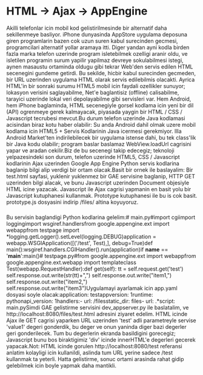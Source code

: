 # HTML -> Ajax -> AppEngine

Akilli telefonlar icin mobil kod gelistirilmesinde bir alternatif daha
sekillenmeye basliyor. iPhone dunyasinda AppStore uygulama deposuna
giren programlarin bazen cok uzun suren kabul surecinden gecmesi,
programcilari alternatif yollar aramaya itti. Diger yandan ayni kodla
birden fazla marka telefon uzerinde program isletebilmek ozelligi
aranir oldu, ve isletilen programin surum yapilir yapilmaz devreye
sokulabilmesi istegi, aynen masaustu ortaminda oldugu gibi tekrar
Web'den servis edilen HTML secenegini gundeme getirdi. Bu sekilde,
hicbir kabul surecinden gecmeden, bir URL uzerinden uygulama HTML
olarak servis edilebilmis olacakti. Ayrica HTML'in bir sonraki surumu
HTML5 mobil icin faydali ozellikler sunuyor; lokasyon verisini
saglayabilme, Net'e baglantisiz (offline) calisabilme, tarayici
uzerinde lokal veri depolayabilme gibi servisleri var. Hem Android,
hem iPhone baglaminda, HTML secenegiyle gorsel kodlama icin yeni bir
dil (API) ogrenmeye gerek kalmayacak, piyasada yaygin bir HTML / CSS /
Javascript tecrubesi mevcut.Bu durum telefon uzerinde Java kodlamasi
acisindan biraz kotu haber olabilir: Su anda Android dahil olmak uzere
mobil kodlama icin HTML5 + Servis Kodlarinin Java icermesi
gerekmiyor. Illa Android Market'ten indirilebilecek bir uygulama
istense dahi, bu tek class'lik bir Java kodu olabilir; program baslar
baslamaz WebView.loadUrl cagrisini yapar ve aradan cekilir.Biz de bu
secenegi takip edecegiz; teknoloji yelpazesindeki son durum, telefon
uzerinde HTML5, CSS / Javascript kodlarinin Ajax uzerinden Google App
Engine Python servis kodlarina baglanip bilgi alip verdigi bir ortam
olacak.Basit bir ornek ile baslayalim: Bir test.html sayfasi, yuklenir
yuklenmez bir GAE servisine baglanip, HTTP GET uzerinden bilgi alacak,
ve bunu Javascript uzerinden Document objesiyle HTML icine
yazacak. Javascript ile Ajax cagrisi yapmanin en basit yolu bir
Javascript kutuphanesi kullanmak. Prototype kutuphanesi ile bu is cok
basit. prototype.js dosyasini indirip /files/ altina
koyuyoruz.<html><head></head><body> <script type="text/javascript"
src="/files/prototype.js"></script> <script type="text/javascript">
new Ajax.Request( 'http://localhost:8080/test', { method: 'get',
parameters: { 'test': 'value1'}, onSuccess: function(response){
document.getElementById("test").innerHTML = response.responseText },
onFailure: function(){ alert('ERROR'); } }); </script> <h3> <div
id="test"> </div> </h3></body></html>Bu servisin baglandigi Python
kodlarina gelelim:# main.py#import cgiimport loggingimport
wsgiref.handlersfrom google.appengine.ext import webappfrom testpage
import *logging.getLogger().setLevel(logging.DEBUG)application =
webapp.WSGIApplication([('/test', Test),], debug=True)def
main():wsgiref.handlers.CGIHandler().run(application)if __name__ ==
'__main__':main()# testpage.py#from google.appengine.ext import
webappfrom google.appengine.ext.webapp import templateclass
Test(webapp.RequestHandler):def get(self): tt =
self.request.get('test') self.response.out.write(str(tt)+",")
self.response.out.write("item1,") self.response.out.write("item2,")
self.response.out.write("item3")Uygulamayi ayarlamak icin app.yaml
dosyasi soyle olacak:application: testappversion: 1runtime:
pythonapi_version: 1handlers:- url: /filesstatic_dir: files- url:
.*script: main.pySimdi GAE gelistirme servisini dev_appserver.py ile
baslatalim, ve http://localhost:8080/files/test.html adresini ziyaret
edelim. HTML icinde Ajax ile GET cagrisi yaparken URL uzerinden 'test'
adli parametreyle servise 'value1' degeri gonderdik, bu deger ve onun
yaninda diger bazi degerler geri gonderilecek. Tum bu degerlerin
ekranda basildigini gorecegiz; Javascript bunu bos biraktigimiz 'div'
icinde innerHTML'e degerleri gecerek yapacak.Not: HTML icinde gorulen
http://localhost:8080/test referansi anlatim kolayligi icin
kullanildi, aslinda tum URL yerine sadece /test kullanmak ta
yeterli. Hatta gelistirme, sonuc ortami arasinda rahat gidip
gelebilmek icin boyle yapmak daha mantikli.




